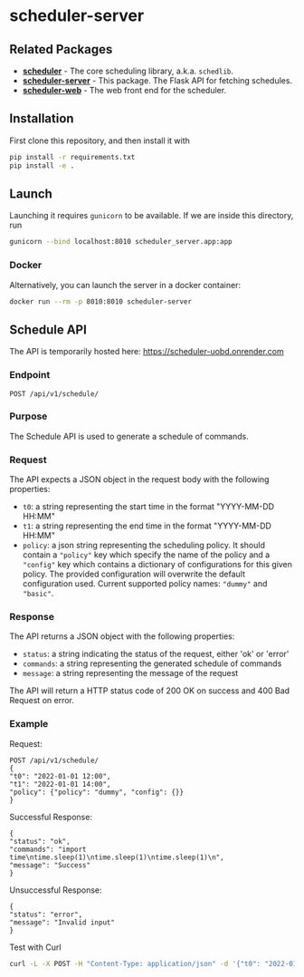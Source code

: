 # scheduler-server

## Related Packages

* [**scheduler**](https://github.com/simonsobs/scheduler) - The core scheduling
  library, a.k.a. `schedlib`.
* [**scheduler-server**](https://github.com/simonsobs/scheduler-server) - This
  package. The Flask API for fetching schedules.
* [**scheduler-web**](https://github.com/simonsobs/scheduler-web) - The web
  front end for the scheduler.

## Installation
First clone this repository, and then install it with
```bash
pip install -r requirements.txt
pip install -e .
```
## Launch
Launching it requires `gunicorn` to be available. If we are inside this directory, run
```bash
gunicorn --bind localhost:8010 scheduler_server.app:app
```

### Docker
Alternatively, you can launch the server in a docker container:
```bash
docker run --rm -p 8010:8010 scheduler-server
```

## Schedule API
The API is temporarily hosted here: https://scheduler-uobd.onrender.com

### Endpoint
`POST /api/v1/schedule/`

### Purpose
The Schedule API is used to generate a schedule of commands.

### Request
The API expects a JSON object in the request body with the following properties:

- `t0`: a string representing the start time in the format "YYYY-MM-DD HH:MM"
- `t1`: a string representing the end time in the format "YYYY-MM-DD HH:MM"
- `policy`: a json string representing the scheduling policy. It should contain a `"policy"` key which specify the name of the policy and a `"config"` key which contains a dictionary of configurations for this given policy. The provided configuration will overwrite the default configuration used. Current supported policy names: `"dummy"` and `"basic"`.  

### Response

The API returns a JSON object with the following properties:
- `status`: a string indicating the status of the request, either 'ok' or 'error'
- `commands`: a string representing the generated schedule of commands
- `message`: a string representing the message of the request

The API will return a HTTP status code of 200 OK on success and 400 Bad Request on error.

### Example

Request:
```
POST /api/v1/schedule/
{
"t0": "2022-01-01 12:00",
"t1": "2022-01-01 14:00",
"policy": {"policy": "dummy", "config": {}}
}
```

Successful Response:
```
{
"status": "ok",
"commands": "import time\ntime.sleep(1)\ntime.sleep(1)\ntime.sleep(1)\n",
"message": "Success"
}
```

Unsuccessful Response:
```
{
"status": "error",
"message": "Invalid input"
}
```

Test with Curl
```bash
curl -L -X POST -H "Content-Type: application/json" -d '{"t0": "2022-01-01 12:00", "t1": "2022-01-01 14:00", "policy": "{\"policy\": \"dummy\", \"config\": {}}"}' http://127.0.0.1:8010/api/v1/schedule
```
